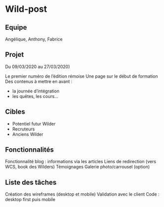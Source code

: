 # Wild-post

## Equipe

Angélique, Anthony, Fabrice


## Projet
Du 09/03/2020 au 27/03/2020)

Le premier numéro de l’édition rémoise
Une page sur le début de formation
Des contenus à mettre en avant :
- la journée d’intégration
- les quêtes, les cours…

## Cibles
- Potentiel futur Wilder
- Recruteurs
- Anciens Wilder

## Fonctionnalités
Fonctionnalité blog : informations via les articles
Liens de redirection (vers WCS, book des Wilders)
Témoignages
Galerie photo/carrousel (option)

## Liste des tâches
Création des wireframes (desktop et mobile)
Validation avec le client
Code : desktop first puis mobile


